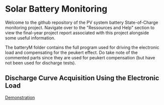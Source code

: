 # Solar Battery Monitoring
Welcome to the github repository of the PV system battery State-of-Charge monitoring project.
Navigate over to the "Ressources and Help" section to view the final-year project report associated with this project alongside some useful information.

The batteryM folder contains the full program used for driving the electronic load and compensating for the peukert effect. Do take note of the 
commented parts since they are used for peukert compensation (but have not been used for discharge tests).

## Discharge Curve Acquisition Using the Electronic Load
[Demonstration](https://www.linkedin.com/posts/azinedine_final-year-bachelors-project-showcase-activity-6951654952251383808-sywo?utm_source=share&utm_medium=member_desktop)
